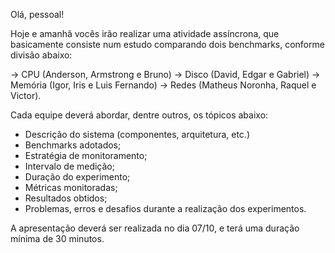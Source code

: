 Olá, pessoal!

Hoje e amanhã vocês irão realizar uma atividade assíncrona, que basicamente consiste num estudo comparando dois benchmarks, conforme divisão abaixo:

-> CPU (Anderson, Armstrong e Bruno)
-> Disco (David, Edgar e Gabriel)
-> Memória (Igor, Iris e Luis Fernando)
-> Redes (Matheus Noronha, Raquel e Victor).

Cada equipe deverá abordar, dentre outros, os tópicos abaixo:

- Descrição do sistema (componentes, arquitetura, etc.)
- Benchmarks adotados;
- Estratégia de monitoramento;
- Intervalo de medição;
- Duração do experimento;
- Métricas monitoradas;
- Resultados obtidos;
- Problemas, erros e desafios durante a realização dos experimentos.

A apresentação deverá ser realizada no dia 07/10, e terá uma duração mínima de 30 minutos.
